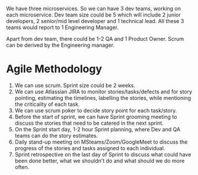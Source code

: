 We have three microservices. So we can have 3 dev teams, working on each microservice.
Dev team size could be 5 which will include 2 junior developers, 2 senior/mid level developer and 1 technical lead.
All these 3 teams would report to 1 Engineering Manager.

Apart from dev team, there could be 1-2 QA and 1 Product Owner. Scrum can be derived by the Engineering manager.

# Agile Methodology
1. We can use scrum. Sprint size could be 2 weeks.
2. We can use Atlassian JIRA to monitor stories/tasks/defects and for story pointing, estimating the timelines, labelling the stories, while mentioning the criticality of each task.
3. We can use scrum poker to decide story point for each task/story.
4. Before the start of sprint, we can have Sprint grooming meeting to discuss the stories that need to be catered in the next sprint.
5. On the Sprint start day, 1-2 hour Sprint planning, where Dev and QA teams can do the story estimates.
6. Daily stand-up meeting on MSteams/Zoom/GoogleMeet to discuss the progress of the stories and tasks assigned to each individual.
7. Sprint retrospective on the last day of Sprint to discuss what could have been done better, what we shouldn't do and what should we do more often.
